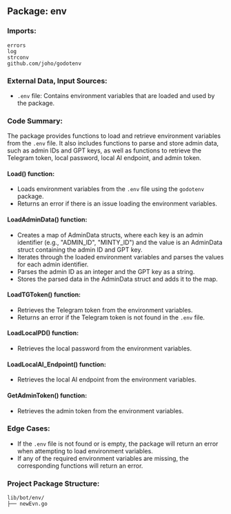 ## Package: env

### Imports:

```
errors
log
strconv
github.com/joho/godotenv
```

### External Data, Input Sources:

- `.env` file: Contains environment variables that are loaded and used by the package.

### Code Summary:

The package provides functions to load and retrieve environment variables from the `.env` file. It also includes functions to parse and store admin data, such as admin IDs and GPT keys, as well as functions to retrieve the Telegram token, local password, local AI endpoint, and admin token.

#### Load() function:

- Loads environment variables from the `.env` file using the `godotenv` package.
- Returns an error if there is an issue loading the environment variables.

#### LoadAdminData() function:

- Creates a map of AdminData structs, where each key is an admin identifier (e.g., "ADMIN_ID", "MINTY_ID") and the value is an AdminData struct containing the admin ID and GPT key.
- Iterates through the loaded environment variables and parses the values for each admin identifier.
- Parses the admin ID as an integer and the GPT key as a string.
- Stores the parsed data in the AdminData struct and adds it to the map.

#### LoadTGToken() function:

- Retrieves the Telegram token from the environment variables.
- Returns an error if the Telegram token is not found in the `.env` file.

#### LoadLocalPD() function:

- Retrieves the local password from the environment variables.

#### LoadLocalAI_Endpoint() function:

- Retrieves the local AI endpoint from the environment variables.

#### GetAdminToken() function:

- Retrieves the admin token from the environment variables.

### Edge Cases:

- If the `.env` file is not found or is empty, the package will return an error when attempting to load environment variables.
- If any of the required environment variables are missing, the corresponding functions will return an error.

### Project Package Structure:

```
lib/bot/env/
├── newEvn.go
```

